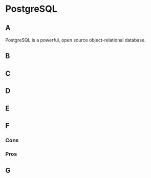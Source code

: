 # PostgreSQL 

## A

PostgreSQL is a powerful, open source object-relational database.

## B


## C


## D


## E


## F


### Cons


### Pros


## G

